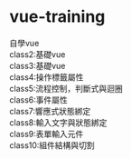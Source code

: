# vue-training
自學vue <br>
class2:基礎vue<br>
class3:基礎vue<br>
class4:操作標籤屬性<br>
class5:流程控制，判斷式與迴圈<br>
class6:事件屬性<br>
class7:響應式狀態綁定<br>
class8:輸入文字與狀態綁定<br>
class9:表單輸入元件<br>
class10:組件結構與切割<br>
